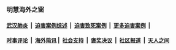 
### 明慧海外之窗

####  [武汉肺炎](indexes/365.md?t=04061301) &nbsp;|&nbsp;  [迫害案例综述](indexes/328.md?t=04061301) &nbsp;|&nbsp; [迫害致死案例](indexes/277.md?t=04061301)  &nbsp;|&nbsp; [更多迫害案例](indexes/81.md?t=04061301)  &nbsp;|&nbsp; 
####  [时事评论](indexes/19.md?t=04061301) &nbsp;|&nbsp; [海外简讯](indexes/245.md?t=04061301)&nbsp;|&nbsp;  [社会支持](indexes/140.md?t=04061301) &nbsp;|&nbsp; [褒奖决议](indexes/282.md?t=04061301) &nbsp;|&nbsp; [社区报道](indexes/91.md?t=04061301)  &nbsp;|&nbsp; [天人之间](indexes/78.md?t=04061301) 

